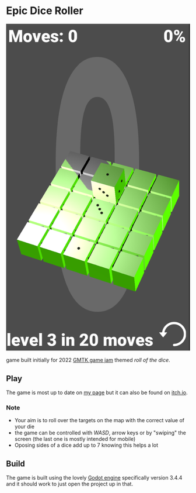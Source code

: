 # Epic Dice Roller
![](screengrab.png)

game built initially for 2022 [GMTK game jam](https://itch.io/jam/gmtk-jam-2022) themed _roll of the dice_.

## Play
The game is most up to date on [my page](https://demborg.se/rollTheDice) but it can also be found on [itch.io](https://demborg.itch.io/epic-dice-roller).

### Note
- Your aim is to roll over the targets on the map with the correct value of your die
- the game can be controlled with _WASD_, arrow keys or by "swiping" the screen (the last one is mostly intended for mobile)
- Oposing sides of a dice add up to 7 knowing this helps a lot

## Build
The game is built using the lovely [Godot engine](https://godotengine.org/) specifically version 3.4.4 and it should work to just open the project up in that.
